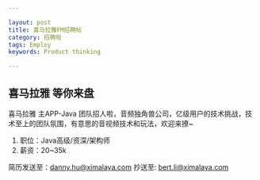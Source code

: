 ```yaml
---

layout: post
title: 喜马拉雅FM招聘帖
category: 招聘啦
tags: Employ
keywords: Product thinking

---
```


## 喜马拉雅 等你来盘

喜马拉雅 主APP-Java 团队招人啦，音频独角兽公司，亿级用户的技术挑战，技术至上的团队氛围，有意思的音视频技术和玩法，欢迎来撩~

1. 职位：Java高级/资深/架构师
2. 薪资：20~35k

简历发送至：danny.hu@ximalaya.com 抄送至: bert.li@ximalaya.com



